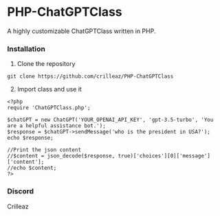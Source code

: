 # PHP-ChatGPTClass
A highly customizable ChatGPTClass written in PHP.


### Installation

1. Clone the repository
```
git clone https://github.com/crilleaz/PHP-ChatGPTClass
```

2. Import class and use it
```
<?php
require 'ChatGPTClass.php';

$chatGPT = new ChatGPT('YOUR_OPENAI_API_KEY', 'gpt-3.5-turbo', 'You are a helpful assistance bot.');
$response = $chatGPT->sendMessage('who is the president in USA?');
echo $response;

//Print the json content
//$content = json_decode($response, true)['choices'][0]['message']['content'];
//echo $content;
?>
```



### Discord
Crilleaz
